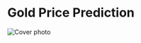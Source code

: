 # Gold Price Prediction
![Cover photo](https://github.com/MohamedElgohary23/Gold-Price-prediction-ML-/assets/141565314/9528aff7-599f-498f-9bf5-a053d25fd98a)
